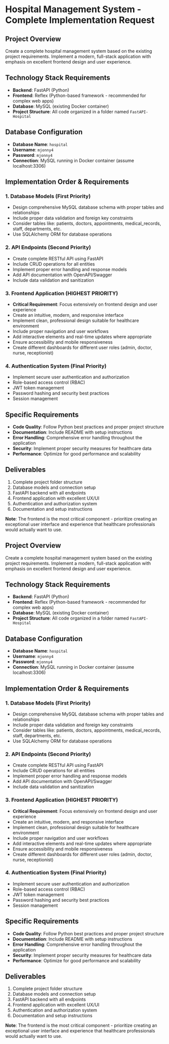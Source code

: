 # Hospital Management System - Complete Implementation Request

## Project Overview
Create a complete hospital management system based on the existing project requirements. Implement a modern, full-stack application with emphasis on excellent frontend design and user experience.

## Technology Stack Requirements
- **Backend**: FastAPI (Python)
- **Frontend**: Reflex (Python-based framework - recommended for complex web apps)
- **Database**: MySQL (existing Docker container)
- **Project Structure**: All code organized in a folder named `FastAPI-Hospital`

## Database Configuration
- **Database Name**: `hospital`
- **Username**: `mjonny4`
- **Password**: `mjonny4`
- **Connection**: MySQL running in Docker container (assume localhost:3306)

## Implementation Order & Requirements

### 1. Database Models (First Priority)
- Design comprehensive MySQL database schema with proper tables and relationships
- Include proper data validation and foreign key constraints
- Consider tables like: patients, doctors, appointments, medical_records, staff, departments, etc.
- Use SQLAlchemy ORM for database operations

### 2. API Endpoints (Second Priority)
- Create complete RESTful API using FastAPI
- Include CRUD operations for all entities
- Implement proper error handling and response models
- Add API documentation with OpenAPI/Swagger
- Include data validation and sanitization

### 3. Frontend Application (HIGHEST PRIORITY)
- **Critical Requirement**: Focus extensively on frontend design and user experience
- Create an intuitive, modern, and responsive interface
- Implement clean, professional design suitable for healthcare environment
- Include proper navigation and user workflows
- Add interactive elements and real-time updates where appropriate
- Ensure accessibility and mobile responsiveness
- Create different dashboards for different user roles (admin, doctor, nurse, receptionist)

### 4. Authentication System (Final Priority)
- Implement secure user authentication and authorization
- Role-based access control (RBAC)
- JWT token management
- Password hashing and security best practices
- Session management

## Specific Requirements
- **Code Quality**: Follow Python best practices and proper project structure
- **Documentation**: Include README with setup instructions
- **Error Handling**: Comprehensive error handling throughout the application
- **Security**: Implement proper security measures for healthcare data
- **Performance**: Optimize for good performance and scalability

## Deliverables
1. Complete project folder structure
2. Database models and connection setup
3. FastAPI backend with all endpoints
4. Frontend application with excellent UX/UI
5. Authentication and authorization system
6. Documentation and setup instructions

**Note**: The frontend is the most critical component - prioritize creating an exceptional user interface and experience that healthcare professionals would actually want to use.

## Project Overview
Create a complete hospital management system based on the existing project requirements. Implement a modern, full-stack application with emphasis on excellent frontend design and user experience.

## Technology Stack Requirements
- **Backend**: FastAPI (Python)
- **Frontend**: Reflex (Python-based framework - recommended for complex web apps)
- **Database**: MySQL (existing Docker container)
- **Project Structure**: All code organized in a folder named `FastAPI-Hospital`

## Database Configuration
- **Database Name**: `hospital`
- **Username**: `mjonny4`
- **Password**: `mjonny4`
- **Connection**: MySQL running in Docker container (assume localhost:3306)

## Implementation Order & Requirements

### 1. Database Models (First Priority)
- Design comprehensive MySQL database schema with proper tables and relationships
- Include proper data validation and foreign key constraints
- Consider tables like: patients, doctors, appointments, medical_records, staff, departments, etc.
- Use SQLAlchemy ORM for database operations

### 2. API Endpoints (Second Priority)
- Create complete RESTful API using FastAPI
- Include CRUD operations for all entities
- Implement proper error handling and response models
- Add API documentation with OpenAPI/Swagger
- Include data validation and sanitization

### 3. Frontend Application (HIGHEST PRIORITY)
- **Critical Requirement**: Focus extensively on frontend design and user experience
- Create an intuitive, modern, and responsive interface
- Implement clean, professional design suitable for healthcare environment
- Include proper navigation and user workflows
- Add interactive elements and real-time updates where appropriate
- Ensure accessibility and mobile responsiveness
- Create different dashboards for different user roles (admin, doctor, nurse, receptionist)

### 4. Authentication System (Final Priority)
- Implement secure user authentication and authorization
- Role-based access control (RBAC)
- JWT token management
- Password hashing and security best practices
- Session management

## Specific Requirements
- **Code Quality**: Follow Python best practices and proper project structure
- **Documentation**: Include README with setup instructions
- **Error Handling**: Comprehensive error handling throughout the application
- **Security**: Implement proper security measures for healthcare data
- **Performance**: Optimize for good performance and scalability

## Deliverables
1. Complete project folder structure
2. Database models and connection setup
3. FastAPI backend with all endpoints
4. Frontend application with excellent UX/UI
5. Authentication and authorization system
6. Documentation and setup instructions

**Note**: The frontend is the most critical component - prioritize creating an exceptional user interface and experience that healthcare professionals would actually want to use.